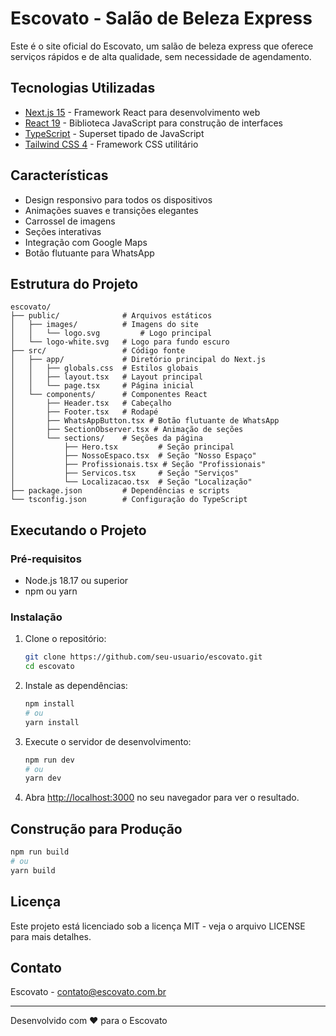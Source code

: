 # Escovato - Salão de Beleza Express

Este é o site oficial do Escovato, um salão de beleza express que oferece serviços rápidos e de alta qualidade, sem necessidade de agendamento.

## Tecnologias Utilizadas

- [Next.js 15](https://nextjs.org/) - Framework React para desenvolvimento web
- [React 19](https://react.dev/) - Biblioteca JavaScript para construção de interfaces
- [TypeScript](https://www.typescriptlang.org/) - Superset tipado de JavaScript
- [Tailwind CSS 4](https://tailwindcss.com/) - Framework CSS utilitário

## Características

- Design responsivo para todos os dispositivos
- Animações suaves e transições elegantes
- Carrossel de imagens
- Seções interativas
- Integração com Google Maps
- Botão flutuante para WhatsApp

## Estrutura do Projeto

```
escovato/
├── public/              # Arquivos estáticos
│   ├── images/          # Imagens do site
│   │   └── logo.svg         # Logo principal
│   └── logo-white.svg   # Logo para fundo escuro
├── src/                 # Código fonte
│   ├── app/             # Diretório principal do Next.js
│   │   ├── globals.css  # Estilos globais
│   │   ├── layout.tsx   # Layout principal
│   │   └── page.tsx     # Página inicial
│   └── components/      # Componentes React
│       ├── Header.tsx   # Cabeçalho
│       ├── Footer.tsx   # Rodapé
│       ├── WhatsAppButton.tsx # Botão flutuante de WhatsApp
│       ├── SectionObserver.tsx # Animação de seções
│       └── sections/    # Seções da página
│           ├── Hero.tsx         # Seção principal
│           ├── NossoEspaco.tsx  # Seção "Nosso Espaço"
│           ├── Profissionais.tsx # Seção "Profissionais"
│           ├── Servicos.tsx     # Seção "Serviços"
│           └── Localizacao.tsx  # Seção "Localização"
├── package.json         # Dependências e scripts
└── tsconfig.json        # Configuração do TypeScript
```

## Executando o Projeto

### Pré-requisitos

- Node.js 18.17 ou superior
- npm ou yarn

### Instalação

1. Clone o repositório:

   ```bash
   git clone https://github.com/seu-usuario/escovato.git
   cd escovato
   ```

2. Instale as dependências:

   ```bash
   npm install
   # ou
   yarn install
   ```

3. Execute o servidor de desenvolvimento:

   ```bash
   npm run dev
   # ou
   yarn dev
   ```

4. Abra [http://localhost:3000](http://localhost:3000) no seu navegador para ver o resultado.

## Construção para Produção

```bash
npm run build
# ou
yarn build
```

## Licença

Este projeto está licenciado sob a licença MIT - veja o arquivo LICENSE para mais detalhes.

## Contato

Escovato - [contato@escovato.com.br](mailto:contato@escovato.com.br)

---

Desenvolvido com ❤️ para o Escovato
